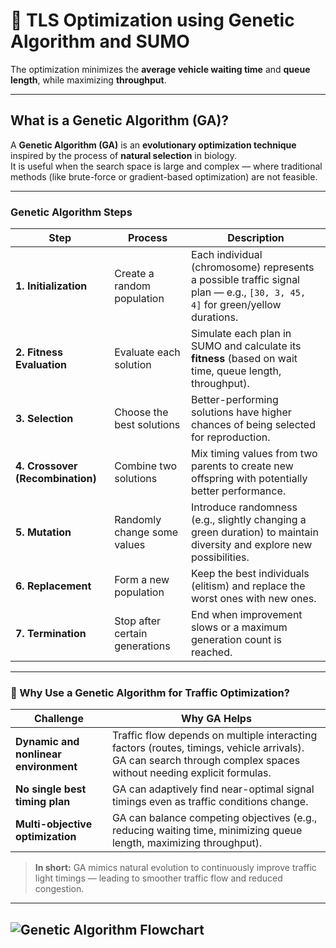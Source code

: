 # 🚦 TLS Optimization using Genetic Algorithm and SUMO
 
The optimization minimizes the **average vehicle waiting time** and **queue length**, while maximizing **throughput**.

---

## What is a Genetic Algorithm (GA)?

A **Genetic Algorithm (GA)** is an **evolutionary optimization technique** inspired by the process of **natural selection** in biology.  
It is useful when the search space is large and complex — where traditional methods (like brute-force or gradient-based optimization) are not feasible.

---

### Genetic Algorithm Steps

| Step | Process | Description |
|------|----------|-------------|
| **1. Initialization** | Create a random population | Each individual (chromosome) represents a possible traffic signal plan — e.g., `[30, 3, 45, 4]` for green/yellow durations. |
| **2. Fitness Evaluation** | Evaluate each solution | Simulate each plan in SUMO and calculate its **fitness** (based on wait time, queue length, throughput). |
| **3. Selection** | Choose the best solutions | Better-performing solutions have higher chances of being selected for reproduction. |
| **4. Crossover (Recombination)** | Combine two solutions | Mix timing values from two parents to create new offspring with potentially better performance. |
| **5. Mutation** | Randomly change some values | Introduce randomness (e.g., slightly changing a green duration) to maintain diversity and explore new possibilities. |
| **6. Replacement** | Form a new population | Keep the best individuals (elitism) and replace the worst ones with new ones. |
| **7. Termination** | Stop after certain generations | End when improvement slows or a maximum generation count is reached. |

---

### 🚦 Why Use a Genetic Algorithm for Traffic Optimization?

| Challenge | Why GA Helps |
|------------|--------------|
| **Dynamic and nonlinear environment** | Traffic flow depends on multiple interacting factors (routes, timings, vehicle arrivals). GA can search through complex spaces without needing explicit formulas. |
| **No single best timing plan** | GA can adaptively find near-optimal signal timings even as traffic conditions change. |
| **Multi-objective optimization** | GA can balance competing objectives (e.g., reducing waiting time, minimizing queue length, maximizing throughput). |

> **In short:** GA mimics natural evolution to continuously improve traffic light timings — leading to smoother traffic flow and reduced congestion.

---
![Genetic Algorithm Flowchart](https://www.google.com/url?sa=i&url=https%3A%2F%2Fwww.mdpi.com%2F2073-8994%2F12%2F11%2F1758&psig=AOvVaw0da7i8ixE_jYHFnj5x0u8f&ust=1760008347538000&source=images&cd=vfe&opi=89978449&ved=0CBUQjRxqFwoTCJimmZK9lJADFQAAAAAdAAAAABAE)
---

